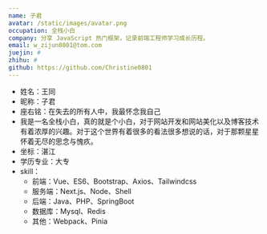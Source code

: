 ```yaml
---
name: 子君
avatar: /static/images/avatar.png
occupation: 全栈小白
company: 分享 JavaScript 热门框架，记录前端工程师学习成长历程。
email: w_zijun0801@tom.com
juejin: #
zhihu: #
github: https://github.com/Christine0801
---
```


- 姓名：王同
- 昵称：子君
- 座右铭：在失去的所有人中，我最怀念我自己
- 我是一名全栈小白，真的就是个小白，对于网站开发和网站美化以及博客技术有着浓厚的兴趣。对于这个世界有着很多的看法很多想说的话，对于那颗星星怀着无尽的思念与愧疚。
- 坐标：湛江
- 学历专业：大专
- skill：
  - 前端：Vue、ES6、Bootstrap、Axios、Tailwindcss
  - 服务端：Next.js、Node、Shell
  - 后端：Java、PHP、SpringBoot
  - 数据库：Mysql、Redis
  - 其他：Webpack、Pinia
